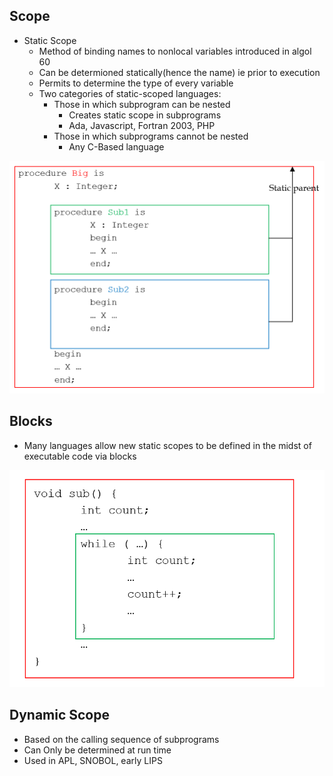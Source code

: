 ## Scope
+ Static Scope
  - Method of binding names to nonlocal variables introduced in algol 60
  - Can be determioned statically(hence the name) ie prior to execution
  -  Permits to determine the type of every variable 
  - Two categories of static-scoped languages:
    + Those in which subprogram can be nested 
      - Creates static scope in subprograms
      - Ada, Javascript, Fortran 2003, PHP
    + Those in which subprograms cannot be nested
      - Any C-Based language
      
![Alt text](POWERPNT_P2PvuQbysF.png)

## Blocks 
+ Many languages allow new static scopes to be defined in the midst of executable code via blocks

![Alt text](POWERPNT_8tz4AymlJZ.png)

## Dynamic Scope
+ Based on the calling sequence of subprograms
+ Can Only be determined at run time
+ Used in APL, SNOBOL, early LIPS